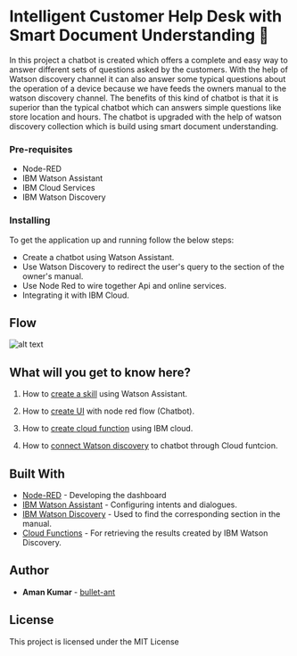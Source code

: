 # Intelligent Customer Help Desk with Smart Document Understanding 🤖

In this project a chatbot is created which offers a complete and easy way to answer different sets of questions asked by the customers. With the help of Watson discovery channel it can also answer some typical questions about the operation of a device because we have feeds the owners manual to the watson discovery channel. The benefits of this kind of chatbot is that it is superior than the typical chatbot which can answers simple questions like store location and hours. The chatbot is upgraded with the help of watson discovery collection which is build using smart document understanding.


### Pre-requisites

* Node-RED
* IBM Watson Assistant
* IBM Cloud Services
* IBM Watson Discovery


### Installing

To get the application up and running follow the below steps:

* Create a chatbot using Watson Assistant.
* Use Watson Discovery to  redirect the user's query to the section of the owner's manual.
* Use Node Red to wire together Api and online services.
* Integrating it with IBM Cloud.


## Flow

![alt text](https://camo.githubusercontent.com/4649f9c52c831e3decbb31d7f919926567d8d16e/687474703a2f2f692e78702e696f2f7457537055466c2e706e67)


## What will you get to know here?


1. How to [create a skill](skill.md) using Watson Assistant.


2. How to [create UI](flow.md) with node red flow (Chatbot).


3. How to [create cloud function](Cf.md) using IBM cloud.


4. How to [connect Watson discovery](Discovery.md) to chatbot through Cloud funtcion.


## Built With

* [Node-RED](https://nodered.org/docs/) - Developing the dashboard
* [IBM Watson Assistant](https://www.ibm.com/cloud/watson-assistant/) - Configuring intents and dialogues.
* [IBM Watson Discovery](https://www.ibm.com/cloud/watson-discovery) - Used to find the corresponding section in the manual.
* [Cloud Functions](https://www.ibm.com/cloud/functions) - For retrieving the results created by IBM Watson Discovery.


## Author

* **Aman Kumar** - [bullet-ant](https://github.com/bullet-ant)


## License

This project is licensed under the MIT License
